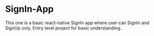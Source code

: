 # SignIn-App
This one is a basic react-native SignIn app where user can SignIn and SignUp only. Entry level project for basic understanding.
